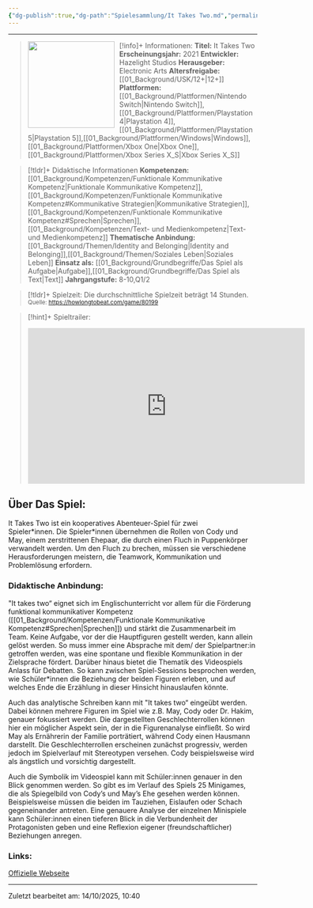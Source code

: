 ```yaml
---
{"dg-publish":true,"dg-path":"Spielesammlung/It Takes Two.md","permalink":"/spielesammlung/it-takes-two/","noteIcon":"2"}
---
```


---
>[!info]+ Informationen:
><img src="https://images.igdb.com/igdb/image/upload/t_cover_big/co2t97.webp" style="float:left;height:175px;padding-right:10px">**Titel:** It Takes Two
>**Erscheinungsjahr:** 2021
>**Entwickler:** Hazelight Studios
>**Herausgeber:** Electronic Arts
>**Altersfreigabe:** [[01_Background/USK/12+\|12+]]
>**Plattformen:** [[01_Background/Plattformen/Nintendo Switch\|Nintendo Switch]],[[01_Background/Plattformen/Playstation 4\|Playstation 4]],[[01_Background/Plattformen/Playstation 5\|Playstation 5]],[[01_Background/Plattformen/Windows\|Windows]],[[01_Background/Plattformen/Xbox One\|Xbox One]],[[01_Background/Plattformen/Xbox Series X_S\|Xbox Series X_S]]

>[!tldr]+ Didaktische Informationen
>**Kompetenzen:** [[01_Background/Kompetenzen/Funktionale Kommunikative Kompetenz\|Funktionale Kommunikative Kompetenz]],[[01_Background/Kompetenzen/Funktionale Kommunikative Kompetenz#Kommunikative Strategien\|Kommunikative Strategien]],[[01_Background/Kompetenzen/Funktionale Kommunikative Kompetenz#Sprechen\|Sprechen]],[[01_Background/Kompetenzen/Text- und Medienkompetenz\|Text- und Medienkompetenz]]
>**Thematische Anbindung:** [[01_Background/Themen/Identity and Belonging\|Identity and Belonging]],[[01_Background/Themen/Soziales Leben\|Soziales Leben]]
>**Einsatz als:** [[01_Background/Grundbegriffe/Das Spiel als Aufgabe\|Aufgabe]],[[01_Background/Grundbegriffe/Das Spiel als Text\|Text]]
>**Jahrgangstufe:** 8-10,Q1/2

>[!tldr]+ Spielzeit: 
>Die durchschnittliche Spielzeit beträgt 14 Stunden.  
><sub>Quelle: https://howlongtobeat.com/game/80199</sub>

>[!hint]+ Spieltrailer:
><iframe width="560" height="315" src="https://www.youtube.com/embed/ohClxMmNLQQ?si=VOPgusSUOEjrWYj0" title="YouTube video player" frameborder="0" allow="accelerometer; autoplay; clipboard-write; encrypted-media; gyroscope; picture-in-picture; web-share" referrerpolicy="strict-origin-when-cross-origin" allowfullscreen></iframe>


## Über Das Spiel:
It Takes Two ist ein kooperatives Abenteuer-Spiel für zwei Spieler\*innen. Die Spieler\*innen übernehmen die Rollen von Cody und May, einem zerstrittenen Ehepaar, die durch einen Fluch in Puppenkörper verwandelt werden. Um den Fluch zu brechen, müssen sie verschiedene Herausforderungen meistern, die Teamwork, Kommunikation und Problemlösung erfordern.
### Didaktische Anbindung:

"It takes two“ eignet sich im Englischunterricht vor allem für die Förderung funktional kommunikativer Kompetenz ([[01_Background/Kompetenzen/Funktionale Kommunikative Kompetenz#Sprechen\|Sprechen]]) und stärkt die Zusammenarbeit im Team. Keine Aufgabe, vor der die Hauptfiguren gestellt werden, kann allein gelöst werden. So muss immer eine Absprache mit dem/ der Spielpartner:in getroffen werden, was eine spontane und flexible Kommunikation in der Zielsprache fördert. Darüber hinaus bietet die Thematik des Videospiels Anlass für Debatten. So kann zwischen Spiel-Sessions besprochen werden, wie Schüler\*innen die Beziehung der beiden Figuren erleben, und auf welches Ende die Erzählung in dieser Hinsicht hinauslaufen könnte.

Auch das analytische Schreiben kann mit "It takes two“ eingeübt werden. Dabei können mehrere Figuren im Spiel wie z.B. May, Cody oder Dr. Hakim, genauer fokussiert werden. Die dargestellten Geschlechterrollen können hier ein möglicher Aspekt sein, der in die Figurenanalyse einfließt. So wird May als Ernährerin der Familie porträtiert, während Cody einen Hausmann darstellt. Die Geschlechterrollen erscheinen zunächst progressiv, werden jedoch im Spielverlauf mit Stereotypen versehen. Cody beispielsweise wird als ängstlich und vorsichtig dargestellt.

Auch die Symbolik im Videospiel kann mit Schüler:innen genauer in den Blick genommen werden. So gibt es im Verlauf des Spiels 25 Minigames, die als Spiegelbild von Cody’s und May’s Ehe gesehen werden können. Beispielsweise müssen die beiden im Tauziehen, Eislaufen oder Schach gegeneinander antreten. Eine genauere Analyse der einzelnen Minispiele kann Schüler:innen einen tieferen Blick in die Verbundenheit der Protagonisten geben und eine Reflexion eigener (freundschaftlicher) Beziehungen anregen.
### Links:
[Offizielle Webseite](https://www.hazelight.se/games/it-takes-two/)


---
Zuletzt bearbeitet am: 14/10/2025, 10:40